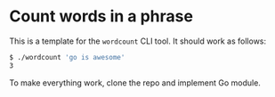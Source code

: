 # Count words in a phrase

This is a template for the `wordcount` CLI tool. It should work as follows:

```bash
$ ./wordcount 'go is awesome'
3
```

To make everything work, clone the repo and implement Go module.
